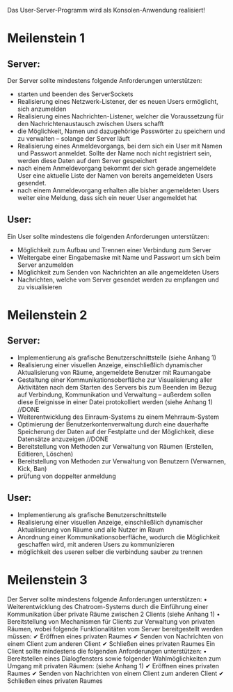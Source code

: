 Das User-Server-Programm wird als Konsolen-Anwendung realisiert!

# Meilenstein 1
## Server:
Der Server sollte mindestens folgende Anforderungen unterstützen:
- starten und beenden des ServerSockets
- Realisierung eines Netzwerk-Listener, der es neuen Users ermöglicht, sich anzumelden
- Realisierung eines Nachrichten-Listener, welcher die Voraussetzung für den Nachrichtenaustausch zwischen Users schafft
- die Möglichkeit, Namen und dazugehörige Passwörter zu speichern und zu verwalten – solange der Server läuft
- Realisierung eines Anmeldevorgangs, bei dem sich ein User mit Namen und Passwort anmeldet. Sollte der Name noch nicht registriert sein, werden diese Daten auf dem Server gespeichert
- nach einem Anmeldevorgang bekommt der sich gerade angemeldete User eine aktuelle Liste der Namen von bereits angemeldeten Users gesendet.
- nach einem Anmeldevorgang erhalten alle bisher angemeldeten Users weiter eine Meldung, dass sich ein neuer User angemeldet hat
 
## User:
Ein User sollte mindestens die folgenden Anforderungen unterstützen:
- Möglichkeit zum Aufbau und Trennen einer Verbindung zum Server 
- Weitergabe einer Eingabemaske mit Name und Passwort um sich beim Server anzumelden
- Möglichkeit zum Senden von Nachrichten an alle angemeldeten Users 
- Nachrichten, welche vom Server gesendet werden zu empfangen und zu visualisieren


# Meilenstein 2
## Server:
- Implementierung als grafische Benutzerschnittstelle (siehe Anhang 1)
- Realisierung einer visuellen Anzeige, einschließlich dynamischer Aktualisierung von Räume, angemeldete Benutzer mit Raumangabe
- Gestaltung einer Kommunikationsoberfläche zur Visualisierung aller Aktivitäten nach
dem Starten des Servers bis zum Beenden im Bezug auf Verbindung, Kommunikation
und Verwaltung
– außerdem sollen diese Ereignisse in einer Datei protokolliert werden (siehe Anhang 1)                                                                     //DONE
- Weiterentwicklung des Einraum-Systems zu einem Mehrraum-System
- Optimierung der Benutzerkontenverwaltung durch eine dauerhafte Speicherung der Daten auf der Festplatte und der Möglichkeit, diese Datensätze anzuzeigen  //DONE
- Bereitstellung von Methoden zur Verwaltung von Räumen (Erstellen, Editieren, Löschen)
- Bereitstellung von Methoden zur Verwaltung von Benutzern (Verwarnen, Kick, Ban)
- prüfung von doppelter anmeldung
 
## User:
- Implementierung als grafische Benutzerschnittstelle
- Realisierung einer visuellen Anzeige, einschließlich dynamischer Aktualisierung von Räume und alle Nutzer im Raum
- Anordnung einer Kommunikationsoberfläche, wodurch die Möglichkeit geschaffen wird, mit anderen Users zu kommunizieren
- möglichkeit des useren selber die verbindung sauber zu trennen

# Meilenstein 3

Der Server sollte mindestens folgende Anforderungen unterstützen:
• Weiterentwicklung des Chatroom-Systems durch die Einführung einer Kommunikation über private Räume zwischen 2 Clients (siehe Anhang 1)
• Bereitstellung von Mechanismen für Clients zur Verwaltung von privaten Räumen,
wobei folgende Funktionalitäten vom Server bereitgestellt werden müssen:
✔ Eröffnen eines privaten Raumes
✔ Senden von Nachrichten von einem Client zum anderen Client
✔ Schließen eines privaten Raumes
Ein Client sollte mindestens die folgenden Anforderungen unterstützen:
• Bereitstellen eines Dialogfensters sowie folgender Wahlmöglichkeiten zum Umgang
mit privaten Räumen: (siehe Anhang 1)
✔ Eröffnen eines privaten Raumes
✔ Senden von Nachrichten von einem Client zum anderen Client
✔ Schließen eines privaten Raumes
